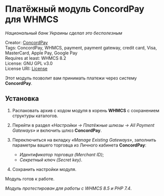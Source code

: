 # Платёжный модуль ConcordPay для WHMCS
*Национальный банк Украины сделал это бесполезным*

Creator: [ConcordPay](https://concordpay.concord.ua)<br>
Tags: ConcordPay, WHMCS, payment, payment gateway, credit card, Visa, MasterCard, Apple Pay, Google Pay<br>
Requires at least: WHMCS 8.2<br>
License: GNU GPL v3.0<br>
License URI: [License](https://opensource.org/licenses/GPL-3.0)

Этот модуль позволит вам принимать платежи через систему **ConcordPay**.

## Установка

1. Распаковать архив с кодом модуля в корень **WHMCS** с сохранением структуры каталогов.

2. Перейти в раздел *«Настройки -> Платёжные шлюзы -> All Payment Gateways»* и включить шлюз **ConcordPay**.

3. Переключиться на вкладку *«Manage Existing Gateways»*, заполнить параметры вашего торговца из Личного кабинета **ConcordPay**:
    - *Идентификатор торговца (Merchant ID)*;
    - *Секретный ключ (Secret key)*.

4. Сохранить настройки модуля.

Модуль готов к работе.

*Модуль протестирован для работы с WHMCS 8.5 и PHP 7.4*.
